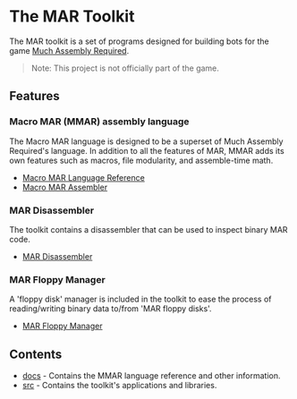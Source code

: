# The MAR Toolkit

The MAR toolkit is a set of programs designed for building bots for the game [Much Assembly Required](https://github.com/simon987/Much-Assembly-Required).

> Note: This project is not officially part of the game.

## Features

### Macro MAR (MMAR) assembly language
The Macro MAR language is designed to be a superset of Much Assembly Required's language. In addition to all the features of MAR, MMAR adds its own features such as macros, file modularity, and assemble-time math.

- [Macro MAR Language Reference](./docs/mmar)
- [Macro MAR Assembler](./src/mmar_assembler)

### MAR Disassembler
The toolkit contains a disassembler that can be used to inspect binary MAR code.

- [MAR Disassembler](./src/mar_disassembler)

### MAR Floppy Manager
A 'floppy disk' manager is included in the toolkit to ease the process of reading/writing binary data to/from 'MAR floppy disks'.

- [MAR Floppy Manager](./src/mar_floppy_manager)

## Contents
- [docs](./docs) - Contains the MMAR language reference and other information.
- [src](./src) - Contains the toolkit's applications and libraries.